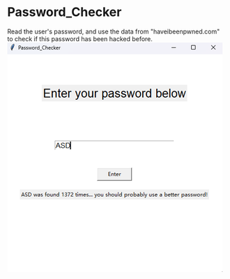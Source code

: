 # Password_Checker
Read the user's password, and use the data from "haveibeenpwned.com" to check if this password has been hacked before. 
![Image not found!!!](https://github.com/LeoRain-S/Password_Checker/blob/main/%E5%B1%8F%E5%B9%95%E6%88%AA%E5%9B%BE%202023-05-13%20215516.png)

